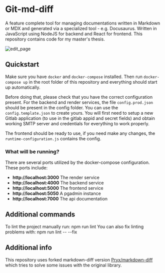 # Git-md-diff
 A feature complete tool for managing documentations written in Markdown or MDX and generated via a specialized tool - e.g. Docusaurus. Written in JavaScript using NodeJS for backend and React for frontend. This repository contains code for my master's thesis.

![edit_page](https://user-images.githubusercontent.com/5222912/119131124-5f515500-ba39-11eb-8916-8d0e7938dae1.png)


## Quickstart

Make sure you have `docker` and `docker-compose` installed. Then run `docker-compose up` in the root folder of this repository and everything should start up automatically.

Before doing that, please check that you have the correct configuration present. For the backend and render services, the file `config.prod.json` should be present in the config folder. You can use the `config.template.json` to create yours. You will first need to setup a new Gitlab application (to use in the gitlab appid and secret fields) and obtain working SMTP server and credentials for everything to work properly.

The frontend should be ready to use, if you need make any changes, the `runtime-configuration.js` contains the config.

### What will be running?
There are several ports utilized by the docker-compose configuration. These ports include:

* **http://localhost:3000** The render service
* **http://localhost:4000** The backend service
* **http://localhost:5000** The frontend service
* **http://localhost:5050** A pgadmin instance 
* **http://localhost:7000** The api documentation

## Additional commands
To lint the project manually run:  npm run lint
You can also fix linting problems with:  npm run lint -- --fix

## Additional info
This repository uses forked markdown-diff version [Pryx/markdown-diff](https://github.com/Pryx/markdown-diff) which tries to solve some issues with the original library. 
